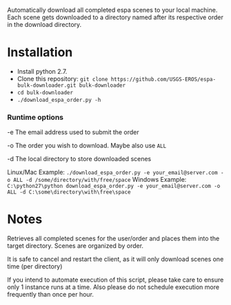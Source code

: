 Automatically download all completed espa scenes to your local machine.  Each scene gets downloaded to a directory named after its respective order in the download directory.
# Installation
* Install python 2.7.
* Clone this repository: `git clone https://github.com/USGS-EROS/espa-bulk-downloader.git bulk-downloader`
* `cd bulk-downloader`
* `./download_espa_order.py -h`

### Runtime options
-e The email address used to submit the order

-o The order you wish to download.  Maybe also use `ALL`

-d The local directory to store downloaded scenes

Linux/Mac Example: `./download_espa_order.py -e your_email@server.com -o ALL -d /some/directory/with/free/space`
Windows Example: `C:\python27\python download_espa_order.py -e your_email@server.com -o ALL -d C:\some\directory\with\free\space`

# Notes
Retrieves all completed scenes for the user/order
and places them into the target directory.
Scenes are organized by order.

It is safe to cancel and restart the client, as it will
only download scenes one time (per directory)
 
If you intend to automate execution of this script,
please take care to ensure only 1 instance runs at a time.
Also please do not schedule execution more frequently than
once per hour.


    
